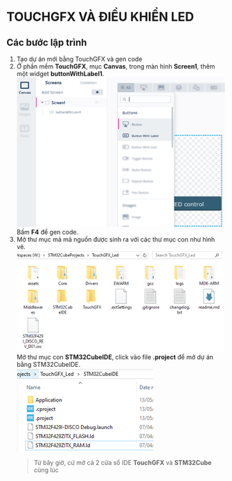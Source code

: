 # TOUCHGFX VÀ ĐIỀU KHIỂN LED

## Các bước lập trình

1. Tạo dự án mới bằng TouchGFX và gen code
2. Ở phần mềm __TouchGFX__, mục __Canvas__,  trong màn hình __Screen1__, thêm một widget __buttonWithLabel1__.
   ![alt text](./assets/buttonWithLabel.png)
   Bấm __F4__ để gen code.
3. Mở thư mục mà mã nguồn được sinh ra với các thư mục con như hình vẽ.\
   ![alt text](./assets/ProjectDirectory.png)
   Mở thư mục con __STM32CubeIDE__, click vào file __.project__ để mở dự án bằng STM32CubeIDE.  
   ![alt text](./assets/STM32CubeInsideTouchGFX.png)
   > Từ bây giờ, cứ mở cả 2 cửa sổ IDE __TouchGFX__ và __STM32Cube__ cùng lúc
